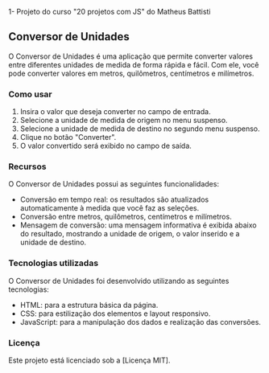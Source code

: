 1- Projeto do curso "20 projetos com JS" do Matheus Battisti

## Conversor de Unidades

O Conversor de Unidades é uma aplicação que permite converter valores entre diferentes unidades de medida de forma rápida e fácil. Com ele, você pode converter valores em metros, quilômetros, centímetros e milímetros.

### Como usar

1. Insira o valor que deseja converter no campo de entrada.
2. Selecione a unidade de medida de origem no menu suspenso.
3. Selecione a unidade de medida de destino no segundo menu suspenso.
4. Clique no botão "Converter".
5. O valor convertido será exibido no campo de saída.

### Recursos

O Conversor de Unidades possui as seguintes funcionalidades:

- Conversão em tempo real: os resultados são atualizados automaticamente à medida que você faz as seleções.
- Conversão entre metros, quilômetros, centímetros e milímetros.
- Mensagem de conversão: uma mensagem informativa é exibida abaixo do resultado, mostrando a unidade de origem, o valor inserido e a unidade de destino.

### Tecnologias utilizadas

O Conversor de Unidades foi desenvolvido utilizando as seguintes tecnologias:

- HTML: para a estrutura básica da página.
- CSS: para estilização dos elementos e layout responsivo.
- JavaScript: para a manipulação dos dados e realização das conversões.

### Licença

Este projeto está licenciado sob a [Licença MIT].
